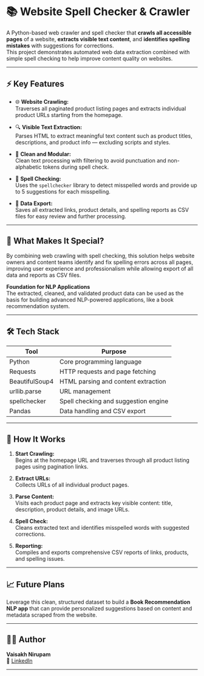 # 📚 Website Spell Checker & Crawler

A Python-based web crawler and spell checker that **crawls all accessible pages** of a website, **extracts visible text content**, and **identifies spelling mistakes** with suggestions for corrections.  
This project demonstrates automated web data extraction combined with simple spell checking to help improve content quality on websites.

---

## ⚡ Key Features

- 🌐 **Website Crawling:**  
  Traverses all paginated product listing pages and extracts individual product URLs starting from the homepage.

- 🔍 **Visible Text Extraction:**  
  Parses HTML to extract meaningful text content such as product titles, descriptions, and product info — excluding scripts and styles.

- 🧹 **Clean and Modular:**  
  Clean text processing with filtering to avoid punctuation and non-alphabetic tokens during spell check.

- 📝 **Spell Checking:**  
  Uses the `spellchecker` library to detect misspelled words and provide up to 5 suggestions for each misspelling.

- 💾 **Data Export:**  
  Saves all extracted links, product details, and spelling reports as CSV files for easy review and further processing.

---

## 🌟 What Makes It Special?

By combining web crawling with spell checking, this solution helps website owners and content teams identify and fix spelling errors across all pages, improving user experience and professionalism while allowing export of all data and reports as CSV files.

**Foundation for NLP Applications**  
The extracted, cleaned, and validated product data can be used as the basis for building advanced NLP-powered applications, like a book recommendation system.

---

## 🛠️ Tech Stack

| Tool           | Purpose                              |
| -------------- | ------------------------------------ |
| Python         | Core programming language            |
| Requests       | HTTP requests and page fetching      |
| BeautifulSoup4 | HTML parsing and content extraction  |
| urllib.parse   | URL management                       |
| spellchecker   | Spell checking and suggestion engine |
| Pandas         | Data handling and CSV export         |

---

## 🚀 How It Works

1. **Start Crawling:**  
   Begins at the homepage URL and traverses through all product listing pages using pagination links.

2. **Extract URLs:**  
   Collects URLs of all individual product pages.

3. **Parse Content:**  
   Visits each product page and extracts key visible content: title, description, product details, and image URLs.

4. **Spell Check:**  
   Cleans extracted text and identifies misspelled words with suggested corrections.

5. **Reporting:**  
   Compiles and exports comprehensive CSV reports of links, products, and spelling issues.

---

## 📈 Future Plans

Leverage this clean, structured dataset to build a **Book Recommendation NLP app** that can provide personalized suggestions based on content and metadata scraped from the website.

---

## 👨‍💻 Author

**Vaisakh Nirupam**  
🔗 [LinkedIn](https://www.linkedin.com/in/vaisakh-nirupam)

---
